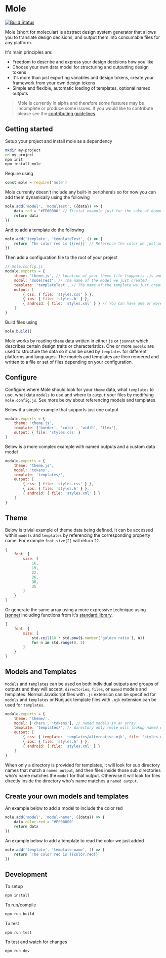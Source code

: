 # Mole

<!-- [![NPM Version][npm-img]][npm-url] -->
[![Build Status][cli-img]][cli-url]

Mole (short for molecular) is abstract design system generator that allows you to translate design decisions, and output them into consumable files for any platform.

It's main principles are:

- Freedom to describe and express your design decisions how you like
- Choose your own data model for structuring and outputting design tokens
- It's more than just exporting variables and design tokens, create your framework from your own design tokens
- Simple and flexible, automatic loading of templates, optional named outputs

> Mole is currently in alpha and therefore some features may be incomplete or produce some issues. If you would like to contribute please see the [contributing guidelines](./CONTRIBUTING.md).

## Getting started

Setup your project and install mole as a dependency

```bash
mkdir my-project
cd my-project
npm init
npm install mole
```

Require using 

```js
const mole = require('mole')
```

Mole currently doesn't  include any built-in peripherals so for now you can add them dynamically using the following

```js
mole.add('model', 'modelTest', ({data}) => {
    data.red = "#FF00000" // Trivial example just for the sake of demonstrating
    return data
})
```

And to add a template do the following

```js
mole.add('template', 'templateTest', () => {
    return `The color red is {{red}}` // Reference the color we just added
})
```

Then add a configuration file to the root of your project

```js
// mole.config.js
module.exports = {
    theme: 'theme.js', // Location of your theme file (supports .js and .jsonnet) 
    model: 'modelTest', // The name of the model we just created
    template: 'templateTest', // The name of the template we just created
    output: [
        { css: { file: 'styles.css' } }, 
        { ios: { file: 'styles.h' } },
        { android: { file: 'styles.xml' } } // You can have one or more outputs
    ]
}
```

Build files using

```js
mole.build()
```

Mole works by reading `theme` data written in either `js` or `jsonnet` which describes certain design traits or characteristics. One or more `models` are used to structure the data so it can be used by `templates` for different platforms and languages. The models and templates are then rendered and written to a file or set of files depending on your configuration.

## Configure

Configure where Mole should look for your `theme` data, what `templates` to use, what data `models` to use and where to `output` your files by modifying `mole.config.js`. See more below about referencing models and templates.

Below if a simple example that supports just one output

```js
module.exports = {
    theme: 'theme.js',
    template: ['border', 'color', 'width', 'flex'],
    output: { file: 'styles.css' }
}
```

Below is a more complex example with named outputs and a custom data model
```js
module.exports = {
    theme: 'theme.js',
    model: 'tokens',
    template: 'templates/',
    output: [
        { css: { file: 'styles.css' } },
        { ios: { file: 'styles.h' } },
        { android: { file: 'styles.xml' } }
    ]
}
```

## Theme

Below is trivial example of theme data being defined. It can be  accessed within `models` and `templates` by referencing the corresponding property name. For example `font.size[2]` will return `22`.

```js
{
    font: {
        size: [
            16,
            19,
            22,
            26,
            30,
            35
        ]
    }
}
```

Or generate the same array using a more expressive technique using [jsonnet](https://jsonnet.org/) including functions from it's [standard library](https://jsonnet.org/ref/stdlib.html).

```js
{
    font: {
        size: [
            std.ceil(16 * std.pow($.number['golden ratio'], n))
            for n in std.range(0, 5)
        ]
    }
}
```

## Models and Templates

`Models` and `templates` can be used on both individual outputs and groups of outputs and they will accept, `directories`, `files`, or `named` models and templates. Normal JavaScript files with `.js` extension can be specified for `models` and `templates` or Nunjuck template files with  `.njk` extension can be used for `templates`.

```js
module.exports = {
    theme: 'theme/',
    model: ['chars', 'tokens'], // named models in an array
    template: 'templates/', // directory only (mole will lookup named outputs as sub directories and then files)
    output: [
        { css: { template: 'templates/alternative.njk', file: 'styles.css' } }, // An alternative template
        { ios: { file: 'styles.h' } },
        { android: { file: 'styles.xml' } }
    ]
}
```
When only a directory is provided for templates, it will look for sub directory names that match a `named output`, and then files inside those sub directories who's name matches the `model` for that output. Otherwise it will look for files directly inside the directory who's name matches a `named output`.

## Create your own models and templates

An example below to add a model to include the color red

```js
mole.add('model', 'model-name', ({data}) => {
    data.color.red = "#FF00000"
    return data
})
```

An example below to add a template to read the color we just added

```js
mole.add('template', 'template-name', () => {
    return `The color red is {{color.red}}`
})
```

## Development

To setup

```bash
npm install
```
To run/compile

```bash
npm run build
```

To test

```
npm run test
```

To test and watch for changes

```
npm run dev
```

[cli-img]: https://img.shields.io/travis/limitlessloop/mole.svg
[cli-url]: https://travis-ci.org/limitlessloop/mole
[npm-img]: https://img.shields.io/npm/v/limitlessloop/mole.svg
[npm-url]: https://www.npmjs.com/package/limitlessloop/mole
